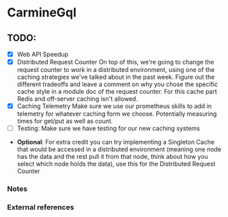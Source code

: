 # CarmineGql

## TODO:
  - [x] Web API Speedup
  - [x] Distributed Request Counter
        On top of this, we're going to change the request counter to work in a distributed environment, using one of the caching strategies we've talked about in the past week. 
        Figure out the different tradeoffs and leave a comment on why you chose the specific cache style in a module doc of the request counter. 
        For this cache part Redis and off-server caching isn't allowed.
  - [x] Caching Telemetry
        Make sure we use our prometheus skills to add in telemetry for whatever caching form we choose. 
        Potentially measuring times for get/put as well as count.
  - [ ] Testing: Make sure we have testing for our new caching systems

  - **Optional**: For extra credit you can try implementing a Singleton Cache that would be accessed in a distributed environment (meaning one node has the data and the rest pull it from that node, think about how you select which node holds the data), use this for the Distributed Request Counter

### Notes


### External references
[1]: https://learn-elixir.dev/blogs/using-caching-to-speed-up-large-data-returns-by-1000x
